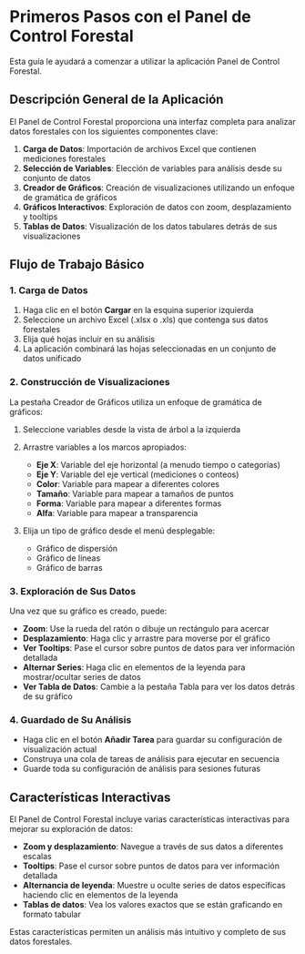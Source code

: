 # Primeros Pasos con el Panel de Control Forestal

Esta guía le ayudará a comenzar a utilizar la aplicación Panel de Control Forestal.

## Descripción General de la Aplicación

El Panel de Control Forestal proporciona una interfaz completa para analizar datos forestales con los siguientes componentes clave:

1. **Carga de Datos**: Importación de archivos Excel que contienen mediciones forestales
2. **Selección de Variables**: Elección de variables para análisis desde su conjunto de datos
3. **Creador de Gráficos**: Creación de visualizaciones utilizando un enfoque de gramática de gráficos
4. **Gráficos Interactivos**: Exploración de datos con zoom, desplazamiento y tooltips
5. **Tablas de Datos**: Visualización de los datos tabulares detrás de sus visualizaciones

## Flujo de Trabajo Básico

### 1. Carga de Datos

1. Haga clic en el botón **Cargar** en la esquina superior izquierda
2. Seleccione un archivo Excel (.xlsx o .xls) que contenga sus datos forestales
3. Elija qué hojas incluir en su análisis
4. La aplicación combinará las hojas seleccionadas en un conjunto de datos unificado

### 2. Construcción de Visualizaciones

La pestaña Creador de Gráficos utiliza un enfoque de gramática de gráficos:

1. Seleccione variables desde la vista de árbol a la izquierda
2. Arrastre variables a los marcos apropiados:
   - **Eje X**: Variable del eje horizontal (a menudo tiempo o categorías)
   - **Eje Y**: Variable del eje vertical (mediciones o conteos)
   - **Color**: Variable para mapear a diferentes colores
   - **Tamaño**: Variable para mapear a tamaños de puntos
   - **Forma**: Variable para mapear a diferentes formas
   - **Alfa**: Variable para mapear a transparencia

3. Elija un tipo de gráfico desde el menú desplegable:
   - Gráfico de dispersión
   - Gráfico de líneas
   - Gráfico de barras

### 3. Exploración de Sus Datos

Una vez que su gráfico es creado, puede:

- **Zoom**: Use la rueda del ratón o dibuje un rectángulo para acercar
- **Desplazamiento**: Haga clic y arrastre para moverse por el gráfico
- **Ver Tooltips**: Pase el cursor sobre puntos de datos para ver información detallada
- **Alternar Series**: Haga clic en elementos de la leyenda para mostrar/ocultar series de datos
- **Ver Tabla de Datos**: Cambie a la pestaña Tabla para ver los datos detrás de su gráfico

### 4. Guardado de Su Análisis

- Haga clic en el botón **Añadir Tarea** para guardar su configuración de visualización actual
- Construya una cola de tareas de análisis para ejecutar en secuencia
- Guarde toda su configuración de análisis para sesiones futuras

## Características Interactivas

El Panel de Control Forestal incluye varias características interactivas para mejorar su exploración de datos:

- **Zoom y desplazamiento**: Navegue a través de sus datos a diferentes escalas
- **Tooltips**: Pase el cursor sobre puntos de datos para ver información detallada
- **Alternancia de leyenda**: Muestre u oculte series de datos específicas haciendo clic en elementos de la leyenda
- **Tablas de datos**: Vea los valores exactos que se están graficando en formato tabular

Estas características permiten un análisis más intuitivo y completo de sus datos forestales.
